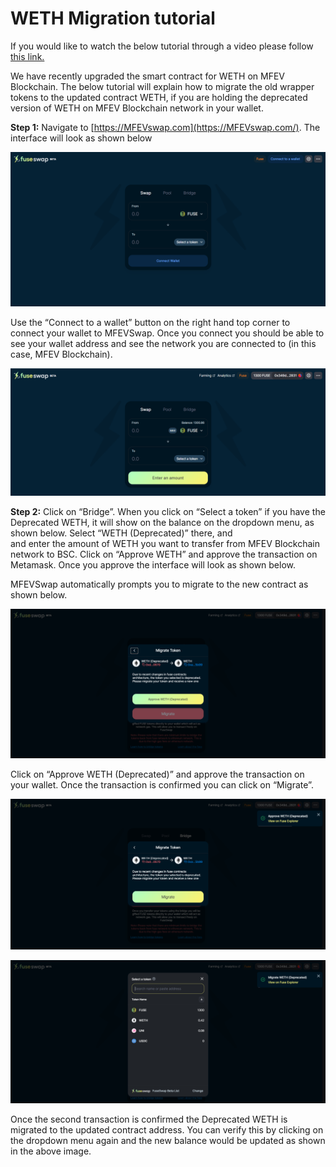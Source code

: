 # WETH Migration tutorial

If you would like to watch the below tutorial through a video please follow [this link.](https://www.youtube.com/watch?v=lAT2RAH7t1Q)

We have recently upgraded the smart contract for WETH on MFEV Blockchain. The below tutorial will explain how to migrate the old wrapper tokens to the updated contract WETH, if you are holding the deprecated version of WETH on MFEV Blockchain network in your wallet.

**Step 1:** Navigate to [https://MFEVswap.com](https://MFEVswap.com/). The interface will look as shown below

![](../../.gitbook/assets/0%20%2811%29.png)

Use the “Connect to a wallet” button on the right hand top corner to connect your wallet to MFEVSwap. Once you connect you should be able to see your wallet address and see the network you are connected to \(in this case, MFEV Blockchain\).

![](../../.gitbook/assets/1%20%2813%29.png)

**Step 2:** Click on “Bridge”. When you click on “Select a token” if you have the Deprecated WETH, it will show on the balance on the dropdown menu, as shown below. Select “WETH \(Deprecated\)” there, and  
and enter the amount of WETH you want to transfer from MFEV Blockchain network to BSC. Click on “Approve WETH” and approve the transaction on Metamask. Once you approve the interface will look as shown below.

MFEVSwap automatically prompts you to migrate to the new contract as shown below.

![](../../.gitbook/assets/3%20%2813%29.png)

Click on “Approve WETH \(Deprecated\)” and approve the transaction on your wallet. Once the transaction is confirmed you can click on “Migrate”.

![](../../.gitbook/assets/4%20%2813%29.png)

![](../../.gitbook/assets/5%20%289%29.png)

Once the second transaction is confirmed the Deprecated WETH is migrated to the updated contract address. You can verify this by clicking on the dropdown menu again and the new balance would be updated as shown in the above image.
